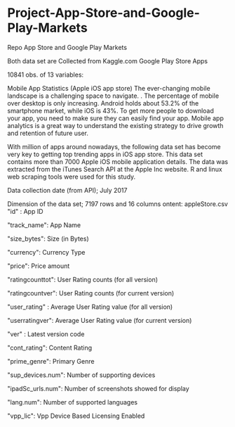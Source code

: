 # Project-App-Store-and-Google-Play-Markets
Repo App Store and Google Play Markets

Both data set are Collected from Kaggle.com
Google Play Store Apps

10841 obs. of  13 variables:

Mobile App Statistics (Apple iOS app store)
The ever-changing mobile landscape is a challenging space to navigate. . The percentage of mobile over desktop is only increasing. Android holds about 53.2% of the smartphone market, while iOS is 43%. To get more people to download your app, you need to make sure they can easily find your app. Mobile app analytics is a great way to understand the existing strategy to drive growth and retention of future user.

With million of apps around nowadays, the following data set has become very key to getting top trending apps in iOS app store. This data set contains more than 7000 Apple iOS mobile application details. The data was extracted from the iTunes Search API at the Apple Inc website. R and linux web scraping tools were used for this study.

Data collection date (from API);
July 2017

Dimension of the data set;
7197 rows and 16 columns
ontent:
appleStore.csv
"id" : App ID

"track_name": App Name

"size_bytes": Size (in Bytes)

"currency": Currency Type

"price": Price amount

"ratingcounttot": User Rating counts (for all version)

"ratingcountver": User Rating counts (for current version)

"user_rating" : Average User Rating value (for all version)

"userratingver": Average User Rating value (for current version)

"ver" : Latest version code

"cont_rating": Content Rating

"prime_genre": Primary Genre

"sup_devices.num": Number of supporting devices

"ipadSc_urls.num": Number of screenshots showed for display

"lang.num": Number of supported languages

"vpp_lic": Vpp Device Based Licensing Enabled

